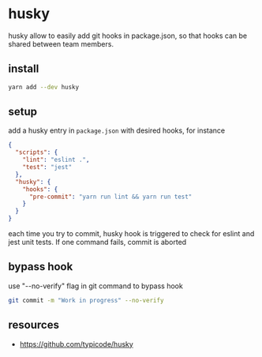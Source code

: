 # husky

husky allow to easily add git hooks in package.json, so that hooks can be shared between team members.

## install

```bash
yarn add --dev husky
```

## setup

add a husky entry in `package.json` with desired hooks, for instance

```json
{
  "scripts": {
    "lint": "eslint .",
    "test": "jest"
  },
  "husky": {
    "hooks": {
      "pre-commit": "yarn run lint && yarn run test"
    }
  }
}
```

each time you try to commit, husky hook is triggered to check for eslint and jest unit tests. If one command fails, commit is aborted

## bypass hook

use "--no-verify" flag in git command to bypass hook

```bash
git commit -m "Work in progress" --no-verify
```

## resources

- https://github.com/typicode/husky